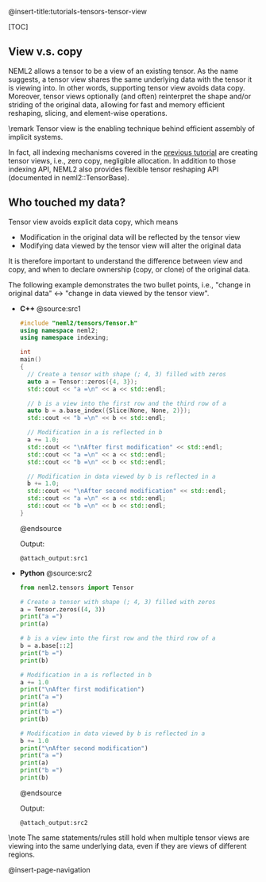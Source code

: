 @insert-title:tutorials-tensors-tensor-view

[TOC]

## View v.s. copy

NEML2 allows a tensor to be a view of an existing tensor. As the name suggests, a tensor view shares the same underlying data with the tensor it is viewing into. In other words, supporting tensor view avoids data copy. Moreover, tensor views optionally (and often) reinterpret the shape and/or striding of the original data, allowing for fast and memory efficient reshaping, slicing, and element-wise operations.

\remark
Tensor view is the enabling technique behind efficient assembly of implicit systems.

In fact, all indexing mechanisms covered in the [previous tutorial](#tutorials-tensors-indexing) are creating tensor views, i.e., zero copy, negligible allocation. In addition to those indexing API, NEML2 also provides flexible tensor reshaping API (documented in neml2::TensorBase).

## Who touched my data?

Tensor view avoids explicit data copy, which means
- Modification in the original data will be reflected by the tensor view
- Modifying data viewed by the tensor view will alter the original data

It is therefore important to understand the difference between view and copy, and when to declare ownership (copy, or clone) of the original data.

The following example demonstrates the two bullet points, i.e., "change in original data" <-> "change in data viewed by the tensor view".

<div class="tabbed">

- <b class="tab-title">C++</b>
  @source:src1
  ```cpp
  #include "neml2/tensors/Tensor.h"
  using namespace neml2;
  using namespace indexing;

  int
  main()
  {
    // Create a tensor with shape (; 4, 3) filled with zeros
    auto a = Tensor::zeros({4, 3});
    std::cout << "a =\n" << a << std::endl;

    // b is a view into the first row and the third row of a
    auto b = a.base_index({Slice(None, None, 2)});
    std::cout << "b =\n" << b << std::endl;

    // Modification in a is reflected in b
    a += 1.0;
    std::cout << "\nAfter first modification" << std::endl;
    std::cout << "a =\n" << a << std::endl;
    std::cout << "b =\n" << b << std::endl;

    // Modification in data viewed by b is reflected in a
    b += 1.0;
    std::cout << "\nAfter second modification" << std::endl;
    std::cout << "a =\n" << a << std::endl;
    std::cout << "b =\n" << b << std::endl;
  }
  ```
  @endsource

  Output:
  ```
  @attach_output:src1
  ```
- <b class="tab-title">Python</b>
  @source:src2
  ```python
  from neml2.tensors import Tensor

  # Create a tensor with shape (; 4, 3) filled with zeros
  a = Tensor.zeros((4, 3))
  print("a =")
  print(a)

  # b is a view into the first row and the third row of a
  b = a.base[::2]
  print("b =")
  print(b)

  # Modification in a is reflected in b
  a += 1.0
  print("\nAfter first modification")
  print("a =")
  print(a)
  print("b =")
  print(b)

  # Modification in data viewed by b is reflected in a
  b += 1.0
  print("\nAfter second modification")
  print("a =")
  print(a)
  print("b =")
  print(b)
  ```
  @endsource

  Output:
  ```
  @attach_output:src2
  ```

</div>

\note
The same statements/rules still hold when multiple tensor views are viewing into the same underlying data, even if they are views of different regions.

@insert-page-navigation
